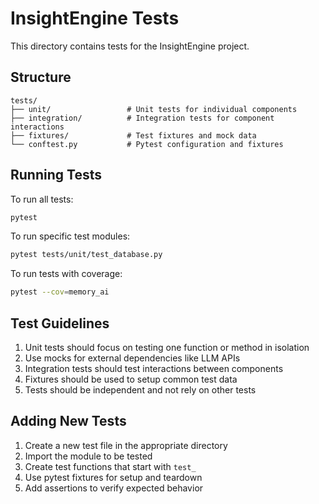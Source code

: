 # InsightEngine Tests

This directory contains tests for the InsightEngine project.

## Structure

```
tests/
├── unit/                 # Unit tests for individual components
├── integration/          # Integration tests for component interactions
├── fixtures/             # Test fixtures and mock data
└── conftest.py           # Pytest configuration and fixtures
```

## Running Tests

To run all tests:

```bash
pytest
```

To run specific test modules:

```bash
pytest tests/unit/test_database.py
```

To run tests with coverage:

```bash
pytest --cov=memory_ai
```

## Test Guidelines

1. Unit tests should focus on testing one function or method in isolation
2. Use mocks for external dependencies like LLM APIs
3. Integration tests should test interactions between components
4. Fixtures should be used to setup common test data
5. Tests should be independent and not rely on other tests

## Adding New Tests

1. Create a new test file in the appropriate directory
2. Import the module to be tested
3. Create test functions that start with `test_`
4. Use pytest fixtures for setup and teardown
5. Add assertions to verify expected behavior